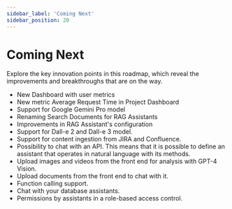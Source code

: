 ```yaml
---
sidebar_label: 'Coming Next'
sidebar_position: 20
---
```

# Coming Next

Explore the key innovation points in this roadmap, which reveal the improvements and breakthroughs that are on the way.

* New Dashboard with user metrics
* New metric Average Request Time in Project Dashboard
* Support for Google Gemini Pro model
* Renaming Search Documents for RAG Assistants
* Improvements in RAG Assistant's configuration
* Support for Dall-e 2 and Dall-e 3 model.
* Support for content ingestion from JIRA and Confluence.
* Possibility to chat with an API. This means that it is possible to define an assistant that operates in natural language
  with its methods.
* Upload images and videos from the front end for analysis with GPT-4 Vision.
* Upload documents from the front end to chat with it.
* Function calling support.
* Chat with your database assistants.
* Permissions by assistants in a role-based access control.

